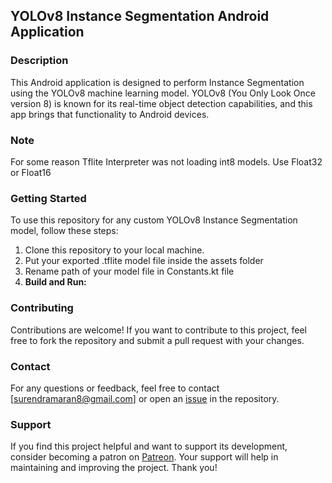 ## YOLOv8 Instance Segmentation Android Application

### Description
This Android application is designed to perform Instance Segmentation using the YOLOv8 machine learning model. YOLOv8 (You Only Look Once version 8) is known for its real-time object detection capabilities, and this app brings that functionality to Android devices.

### Note
For some reason Tflite Interpreter was not loading int8 models. Use Float32 or Float16

### Getting Started
To use this repository for any custom YOLOv8 Instance Segmentation model, follow these steps:
1. Clone this repository to your local machine.
2. Put your exported .tflite model file inside the assets folder
3. Rename path of your model file in Constants.kt file
4. **Build and Run:**

### Contributing
Contributions are welcome! If you want to contribute to this project, feel free to fork the repository and submit a pull request with your changes.

### Contact
For any questions or feedback, feel free to contact [surendramaran8@gmail.com] or open an [issue](https://github.com/surendramaran/YOLO/issues/new) in the repository.

### Support
If you find this project helpful and want to support its development, consider becoming a patron on [Patreon](https://www.patreon.com/SurendraMaran). Your support will help in maintaining and improving the project. Thank you!